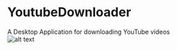 # YoutubeDownloader
A Desktop Application for downloading YouTube videos <br/>
![alt text](https://i.imgur.com/T54jJlJ.png "Youtube Downloader Application")

